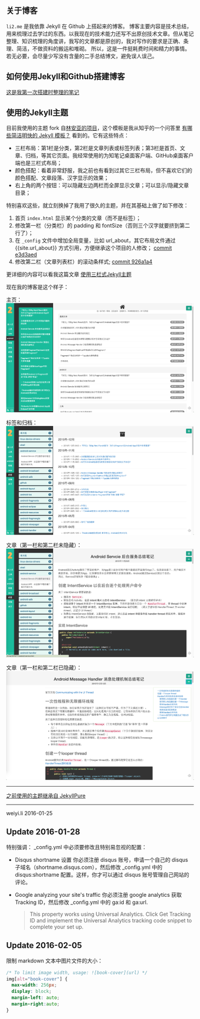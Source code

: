 ## 关于博客
`li2.me` 是我依靠 Jekyll 在 Github 上搭起来的博客。
博客主要内容是技术总结，用来梳理过去学过的东西。以我现在的技术能力还写不出原创技术文章。但从笔记整理、知识梳理的角度讲，我写的文章都是原创的，我对写作的要求是正确、条理、简洁，不做资料的搬运和堆砌。
所以，这是一件挺耗费时间和精力的事情。若无必要，会尽量少写没有含量的二手总结博文，避免误人误己。


## 如何使用Jekyll和Github搭建博客

[这是我第一次搭建时整理的笔记](http://li2.me/2014/05/first-github-jekyll-blog.html)


## 使用的Jekyll主题

目前我使用的主题 fork 自[林安亚的项目](https://github.com/lay1010/lay1010.github.io)，这个模板是我从知乎的一个问答里 [有哪些简洁明快的 Jekyll 模板？](https://www.zhihu.com/question/20223939/answer/29742210) 看到的。它有这些特点：

- 三栏布局：第1栏是分类，第2栏是文章列表或标签列表；第3栏是首页、文章、归档，等其它页面。我经常使用的为知笔记桌面客户端、GitHub桌面客户端也是三栏式布局；
- 颜色搭配：看着非常舒服，我之前也有看到过其它三栏布局，但不喜欢它们的颜色搭配、文章段落、汉字显示的效果；
- 右上角的两个按钮：可以隐藏左边两栏而全屏显示文章；可以显示/隐藏文章目录；

特别喜欢这些，就立刻换掉了我用了很久的主题，并在其基础上做了如下修改：

1. 首页 `index.html` 显示某个分类的文章（而不是标签）；
2. 修改第一栏（分类栏）的 padding 和 fontSize（否则三个汉字就要挤到第二行了）；
3. 在 `_config` 文件中增加全局变量，比如 url_about，其它布局文件通过{{site.url_about}} 方式引用，方便继承这个项目的人修改；
[commit e3d3aed](https://github.com/li2/li2.github.io/commit/e3d3aed75ba3a4c1a91105ea56f2e3e76b457515)
4. 修改第二栏（文章列表栏）的滚动条样式;
[commit 926a1a4](https://github.com/li2/li2.github.io/commit/926a1a4939360417f1bd61be25095f3b8c00ee81)


更详细的内容可以看我这篇文章 [使用三栏式Jekyll主题](http://li2.me/2016/01/%E4%BD%BF%E7%94%A8%E6%96%B0%E4%B8%89%E6%A0%8F%E5%BC%8FJekyll%E4%B8%BB%E9%A2%98.html)

现在我的博客是这个样子：

主页：
![home](/assets/img/util/Jekyll3Theme-Home.png)

标签和归档：
![tag & archives](/assets/img/util/Jekyll3Theme-TagsAndArchives.png)

文章（第一栏和第二栏未隐藏）：
![post with sidebar](/assets/img/util/Jekyll3Theme-PosWithSidebar.png)

文章（第一栏和第二栏已隐藏）：
![post only](/assets/img/util/Jekyll3Theme-PostOnly.png)


------

[之前使用的主题继承自 JekyllPure](https://github.com/li2/JekyllPure)

------

weiyi.li 2016-01-25


## Update 2016-01-28
特别强调： _config.yml 中必须要修改且特别易忽视的配置：

- Disqus shortname 设置
  你必须注册 disqus 账号，申请一个自己的 disqus 子域名（shortname.disqus.com），然后修改 _config.yml 中的 disqus:shortname 配置。这样，你才可以通过 disqus 账号管理自己网站的评论。

- Google analyzing your site's traffic
  你必须注册 google analytics 获取 Tracking ID，然后修改 _config.yml 中的 ga:id 和 ga:url.
  > This property works using Universal Analytics. Click Get Tracking ID and implement the Universal Analytics tracking code snippet to complete your set up.


## Update 2016-02-05
限制 markdown 文本中图片文件的大小：

```css
/* To limit image width, usage: ![book-cover](url) */
img[alt="book-cover"] {
  max-width: 256px;
  display: block;
  margin-left: auto;
  margin-right:auto;
}
```

